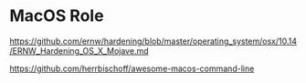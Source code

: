 # MacOS Role

https://github.com/ernw/hardening/blob/master/operating_system/osx/10.14/ERNW_Hardening_OS_X_Mojave.md

https://github.com/herrbischoff/awesome-macos-command-line
